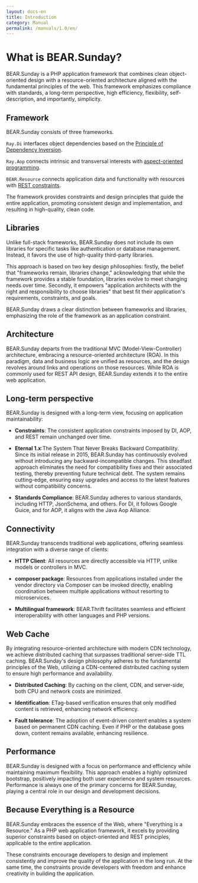 ```yaml
---
layout: docs-en
title: Introduction
category: Manual
permalink: /manuals/1.0/en/
---
```


# What is BEAR.Sunday?

BEAR.Sunday is a PHP application framework that combines clean object-oriented design with a resource-oriented architecture aligned with the fundamental principles of the web. This framework emphasizes compliance with standards, a long-term perspective, high efficiency, flexibility, self-description, and importantly, simplicity.

## Framework

BEAR.Sunday consists of three frameworks.

`Ray.Di` interfaces object dependencies based on the [Principle of Dependency Inversion](http://en.wikipedia.org/wiki/Dependency_inversion_principle).

`Ray.Aop` connects intrinsic and transversal interests with [aspect-oriented programming](http://en.wikipedia.org/wiki/Aspect-oriented_programming).

`BEAR.Resource` connects application data and functionality with resources with [REST constraints](https://en.wikipedia.org/wiki/Representational_state_transfer).

The framework provides constraints and design principles that guide the entire application, promoting consistent design and implementation, and resulting in high-quality, clean code.

## Libraries

Unlike full-stack frameworks, BEAR.Sunday does not include its own libraries for specific tasks like authentication or database management. Instead, it favors the use of high-quality third-party libraries.

This approach is based on two key design philosophies: firstly, the belief that "frameworks remain, libraries change," acknowledging that while the framework provides a stable foundation, libraries evolve to meet changing needs over time. Secondly, it empowers "application architects with the right and responsibility to choose libraries" that best fit their application's requirements, constraints, and goals.

BEAR.Sunday draws a clear distinction between frameworks and libraries, emphasizing the role of the framework as an application constraint.

## Architecture

BEAR.Sunday departs from the traditional MVC (Model-View-Controller) architecture, embracing a resource-oriented architecture (ROA). In this paradigm, data and business logic are unified as resources, and the design revolves around links and operations on those resources. While ROA is commonly used for REST API design, BEAR.Sunday extends it to the entire web application.

## Long-term perspective

BEAR.Sunday is designed with a long-term view, focusing on application maintainability:

- **Constraints**: The consistent application constraints imposed by DI, AOP, and REST remain unchanged over time.

- **Eternal 1.x**:The System That Never Breaks Backward Compatibility. Since its initial release in 2015, BEAR.Sunday has continuously evolved without introducing any backward-incompatible changes. This steadfast approach eliminates the need for compatibility fixes and their associated testing, thereby preventing future technical debt. The system remains cutting-edge, ensuring easy upgrades and access to the latest features without compatibility concerns.

- **Standards Compliance**: BEAR.Sunday adheres to various standards, including HTTP, JsonSchema, and others. For DI, it follows Google Guice, and for AOP, it aligns with the Java Aop Alliance.

## Connectivity

BEAR.Sunday transcends traditional web applications, offering seamless integration with a diverse range of clients:

- **HTTP Client**: All resources are directly accessible via HTTP, unlike models or controllers in MVC.

- **composer package**: Resources from applications installed under the vendor directory via Composer can be invoked directly, enabling coordination between multiple applications without resorting to microservices.

- **Multilingual framework**: BEAR.Thrift facilitates seamless and efficient interoperability with other languages and PHP versions.

## Web Cache

By integrating resource-oriented architecture with modern CDN technology, we achieve distributed caching that surpasses traditional server-side TTL caching. BEAR.Sunday's design philosophy adheres to the fundamental principles of the Web, utilizing a CDN-centered distributed caching system to ensure high performance and availability.

- **Distributed Caching**: By caching on the client, CDN, and server-side, both CPU and network costs are minimized.

- **Identification**: ETag-based verification ensures that only modified content is retrieved, enhancing network efficiency.

- **Fault tolerance**: The adoption of event-driven content enables a system based on permanent CDN caching. Even if PHP or the database goes down, content remains available, enhancing resilience.

## Performance

BEAR.Sunday is designed with a focus on performance and efficiency while maintaining maximum flexibility. This approach enables a highly optimized bootstrap, positively impacting both user experience and system resources. Performance is always one of the primary concerns for BEAR.Sunday, playing a central role in our design and development decisions.

## Because Everything is a Resource

BEAR.Sunday embraces the essence of the Web, where "Everything is a Resource." As a PHP web application framework, it excels by providing superior constraints based on object-oriented and REST principles, applicable to the entire application.

These constraints encourage developers to design and implement consistently and improve the quality of the application in the long run. At the same time, the constraints provide developers with freedom and enhance creativity in building the application.

